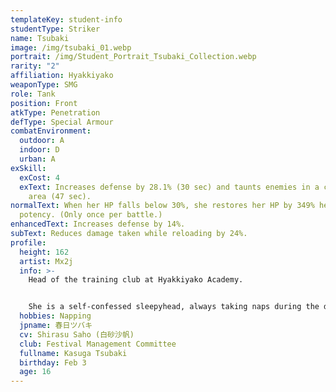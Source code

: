 ```yaml
---
templateKey: student-info
studentType: Striker
name: Tsubaki
image: /img/tsubaki_01.webp
portrait: /img/Student_Portrait_Tsubaki_Collection.webp
rarity: "2"
affiliation: Hyakkiyako
weaponType: SMG
role: Tank
position: Front
atkType: Penetration
defType: Special Armour
combatEnvironment:
  outdoor: A
  indoor: D
  urban: A
exSkill:
  exCost: 4
  exText: Increases defense by 28.1% (30 sec) and taunts enemies in a circular
    area (47 sec).
normalText: When her HP falls below 30%, she restores her HP by 349% heal
  potency. (Only once per battle.)
enhancedText: Increases defense by 14%.
subText: Reduces damage taken while reloading by 24%.
profile:
  height: 162
  artist: Mx2j
  info: >-
    Head of the training club at Hyakkiyako Academy.


    She is a self-confessed sleepyhead, always taking naps during the day, so her friend Mimori effectively takes over the role of department head. Despite her lazy daytime appearance, she is secretly working to protect Hyakkiyako Academy at night.
  hobbies: Napping
  jpname: 春日ツバキ
  cv: Shirasu Saho (白砂沙帆)
  club: Festival Management Committee
  fullname: Kasuga Tsubaki
  birthday: Feb 3
  age: 16
---
```

